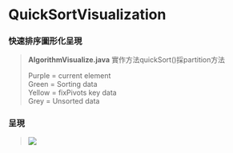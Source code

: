 # QuickSortVisualization
### 快速排序圖形化呈現
>**AlgorithmVisualize.java**
>實作方法quickSort()採partition方法
>  
>Purple = current element  
>Green = Sorting data  
>Yellow = fixPivots key data  
>Grey = Unsorted data  




### 呈現
>![](https://i.imgur.com/M4O0nDX.gif)
